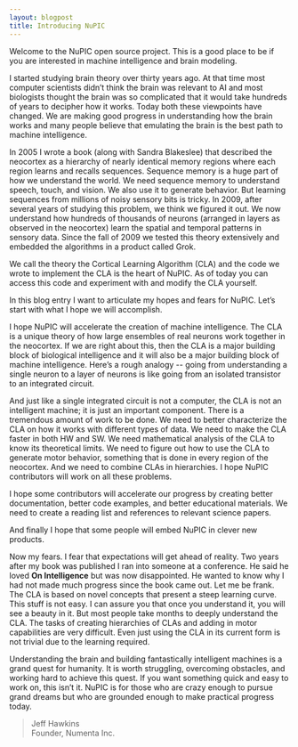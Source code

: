 ```yaml
---
layout: blogpost
title: Introducing NuPIC
---
```


Welcome to the NuPIC open source project.  This is a good place to be if you are interested in machine intelligence and brain modeling.

I started studying brain theory over thirty years ago.  At that time most computer scientists didn’t think the brain was relevant to AI and most biologists thought the brain was so complicated that it would take hundreds of years to decipher how it works.  Today both these viewpoints have changed.  We are making good progress in understanding how the brain works and many people believe that emulating the brain is the best path to machine intelligence.

In 2005 I wrote a book (along with Sandra Blakeslee) that described the neocortex as a hierarchy of nearly identical memory regions where each region learns and recalls sequences.   Sequence memory is a huge part of how we understand the world.  We need sequence memory to understand speech, touch, and vision.  We also use it to generate behavior.  But learning sequences from millions of noisy sensory bits is tricky.  In 2009, after several years of studying this problem, we think we figured it out.  We now understand how hundreds of thousands of neurons (arranged in layers as observed in the neocortex) learn the spatial and temporal patterns in sensory data.  Since the fall of 2009 we tested this theory extensively and embedded the algorithms in a product called Grok.

We call the theory the Cortical Learning Algorithm (CLA) and the code we wrote to implement the CLA is the heart of NuPIC.  As of today you can access this code and experiment with and modify the CLA yourself.

In this blog entry I want to articulate my hopes and fears for NuPIC.  Let’s start with what I hope we will accomplish.

I hope NuPIC will accelerate the creation of machine intelligence.  The CLA is a unique theory of how large ensembles of real neurons work together in the neocortex.  If we are right about this, then the CLA is a major building block of biological intelligence and it will also be a major building block of machine intelligence.  Here’s a rough analogy -- going from understanding a single neuron to a layer of neurons is like going from an isolated transistor to an integrated circuit.

And just like a single integrated circuit is not a computer, the CLA is not an intelligent machine; it is just an important component.  There is a tremendous amount of work to be done.  We need to better characterize the CLA on how it works with different types of data.  We need to make the CLA faster in both HW and SW.  We need mathematical analysis of the CLA to know its theoretical limits.  We need to figure out how to use the CLA to generate motor behavior, something that is done in every region of the neocortex.  And we need to combine CLAs in hierarchies.  I hope NuPIC contributors will work on all these problems.

I hope some contributors will accelerate our progress by creating better documentation, better code examples, and better educational materials.   We need to create a reading list and references to relevant science papers.

And finally I hope that some people will embed NuPIC in clever new products.

Now my fears.  I fear that expectations will get ahead of reality.  Two years after my book was published I ran into someone at a conference.  He said he loved **On Intelligence** but was now disappointed.  He wanted to know why I had not made much progress since the book came out.  Let me be frank.  The CLA is based on novel concepts that present a steep learning curve.  This stuff is not easy.  I can assure you that once you understand it, you will see a beauty in it.  But most people take months to deeply understand the CLA.  The tasks of creating hierarchies of CLAs and adding in motor capabilities are very difficult.  Even just using the CLA in its current form is not trivial due to the learning required.

Understanding the brain and building fantastically intelligent machines is a grand quest for humanity.  It is worth struggling, overcoming obstacles, and working hard to achieve this quest.  If you want something quick and easy to work on, this isn’t it.  NuPIC is for those who are crazy enough to pursue grand dreams but who are grounded enough to make practical progress today.



> Jeff Hawkins <br/>
> Founder, Numenta Inc.